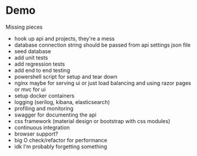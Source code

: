 # Demo

Missing pieces

* hook up api and projects, they're a mess
* database connection string should be passed from api settings json file
* seed database
* add unit tests
* add regression tests
* add end to end testing
* powershell script for setup and tear down
* nginx maybe for serving ui or just load balancing and using razor pages or mvc for ui
* setup docker containers
* logging (serilog, kibana, elasticsearch)
* profiling and monitoring
* swagger for documenting the api
* css framework (material design or bootstrap with css modules)
* continuous integration
* browser support?
* big O check/refactor for performance
* idk I'm probably forgetting something
